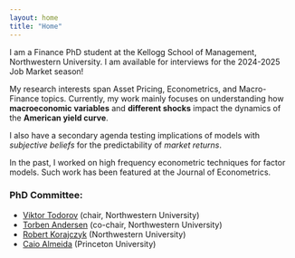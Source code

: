 ```yaml
---
layout: home
title: "Home"
---
```


I am a Finance PhD student at the Kellogg School of Management, Northwestern University. I am available for interviews for the 2024-2025 Job Market season!

My research interests span Asset Pricing, Econometrics, and Macro-Finance topics. Currently, my work mainly focuses on understanding how **macroeconomic variables** and **different shocks** impact the dynamics of the **American yield curve**.

I also have a secondary agenda testing implications of models with *subjective beliefs* for the predictability of *market returns*.

In the past, I worked on high frequency econometric techniques for factor models. Such work has been featured at the Journal of Econometrics.

### PhD Committee:
+ [Viktor Todorov](https://www.kellogg.northwestern.edu/faculty/todorov/htm/index.htm) (chair, Northwestern University)
+ [Torben Andersen](https://www.kellogg.northwestern.edu/faculty/directory/andersen_torben/) (co-chair, Northwestern University)
+ [Robert Korajczyk](https://www.kellogg.northwestern.edu/faculty/directory/korajczyk_robert.aspx#research=page1) (Northwestern University)
+ [Caio Almeida](https://sites.google.com/view/caio-almeida) (Princeton University)

